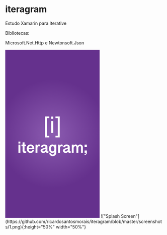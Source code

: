# iteragram
Estudo Xamarin para Iterative

Bibliotecas:

Microsoft.Net.Http e Newtonsoft.Json

<img src="https://github.com/ricardosantosmorais/iteragram/blob/master/screenshots/1.png" width="300">
!["Splash Screen"](https://github.com/ricardosantosmorais/iteragram/blob/master/screenshots/1.png){:height="50%" width="50%"}
